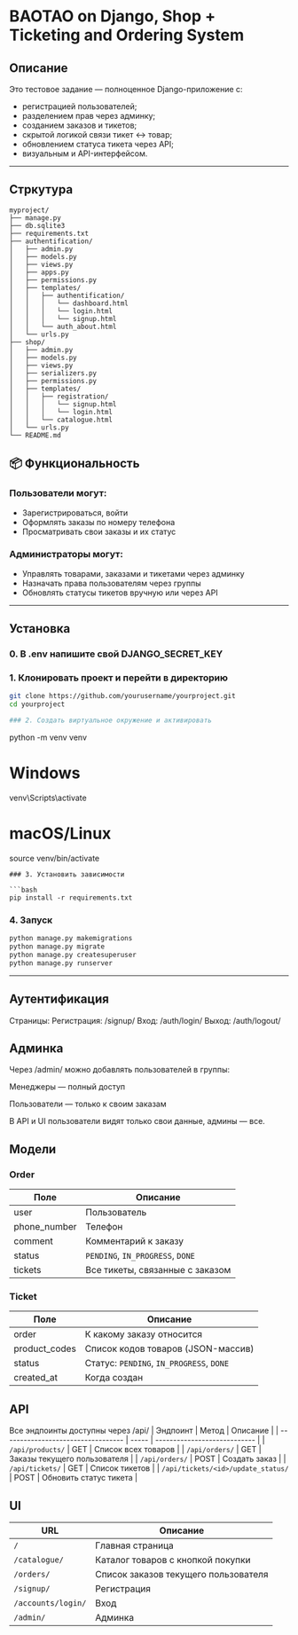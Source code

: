 # BAOTAO on Django,  Shop + Ticketing and Ordering System

## Описание

Это тестовое задание — полноценное Django-приложение с:

- регистрацией пользователей;
- разделением прав через админку;
- созданием заказов и тикетов;
- скрытой логикой связи тикет ↔ товар;
- обновлением статуса тикета через API;
- визуальным и API-интерфейсом.

---

## Стркутура
```
myproject/
├── manage.py
├── db.sqlite3
├── requirements.txt
├── authentification/
│   ├── admin.py
│   ├── models.py
│   ├── views.py
│   ├── apps.py
│   ├── permissions.py
│   ├── templates/
│   │   ├── authentification/
│   │   │   └── dashboard.html
│   │   │   └── login.html
│   │   │   └── signup.html
│   │   └── auth_about.html
│   └── urls.py
├── shop/
│   ├── admin.py
│   ├── models.py
│   ├── views.py
│   ├── serializers.py
│   ├── permissions.py
│   ├── templates/
│   │   ├── registration/
│   │   │   └── signup.html
│   │   │   └── login.html
│   │   └── catalogue.html
│   └── urls.py
└── README.md
```



## 📦 Функциональность

### Пользователи могут:

- Зарегистрироваться, войти
- Оформлять заказы по номеру телефона
- Просматривать свои заказы и их статус

### Администраторы могут:

- Управлять товарами, заказами и тикетами через админку
- Назначать права пользователям через группы
- Обновлять статусы тикетов вручную или через API

---

## Установка

### 0. В .env напишите свой DJANGO_SECRET_KEY

### 1. Клонировать проект и перейти в директорию

```bash
git clone https://github.com/yourusername/yourproject.git
cd yourproject

### 2. Создать виртуальное окружение и активировать

```
python -m venv venv

# Windows
venv\Scripts\activate

# macOS/Linux
source venv/bin/activate
```
### 3. Установить зависимости

```bash
pip install -r requirements.txt
```

### 4. Запуск
```bash
python manage.py makemigrations
python manage.py migrate
python manage.py createsuperuser
python manage.py runserver
```

---

## Аутентификация
Страницы:
Регистрация: /signup/
Вход: /auth/login/
Выход: /auth/logout/

## Админка

Через /admin/ можно добавлять пользователей в группы:

Менеджеры — полный доступ

Пользователи — только к своим заказам

В API и UI пользователи видят только свои данные, админы — все.

## Модели

### Order
| Поле          | Описание                         |
| ------------- | -------------------------------- |
| user          | Пользователь                     |
| phone\_number | Телефон                          |
| comment       | Комментарий к заказу             |
| status        | `PENDING`, `IN_PROGRESS`, `DONE` |
| tickets       | Все тикеты, связанные с заказом  |

### Ticket

| Поле           | Описание                                 |
| -------------- | ---------------------------------------- |
| order          | К какому заказу относится                |
| product\_codes | Список кодов товаров (JSON-массив)       |
| status         | Статус: `PENDING`, `IN_PROGRESS`, `DONE` |
| created_at    | Когда создан                             |

## API

Все эндпоинты доступны через /api/
| Эндпоинт                           | Метод | Описание                     |
| ---------------------------------- | ----- | ---------------------------- |
| `/api/products/`                   | GET   | Список всех товаров          |
| `/api/orders/`                     | GET   | Заказы текущего пользователя |
| `/api/orders/`                     | POST  | Создать заказ                |
| `/api/tickets/`                    | GET   | Список тикетов               |
| `/api/tickets/<id>/update_status/` | POST  | Обновить статус тикета       |

## UI
| URL                | Описание                             |
| ------------------ | ------------------------------------ |
| `/`                | Главная страница                     |
| `/catalogue/`      | Каталог товаров с кнопкой покупки    |
| `/orders/`         | Список заказов текущего пользователя |
| `/signup/`         | Регистрация                          |
| `/accounts/login/` | Вход                                 |
| `/admin/`          | Админка                              |
